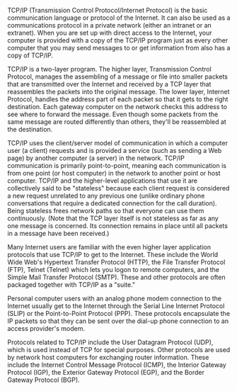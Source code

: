 TCP/IP (Transmission Control Protocol/Internet Protocol) is the basic communication language or protocol of the Internet. It can also be used as a communications protocol in a private network (either an intranet or an extranet). When you are set up with direct access to the Internet, your computer is provided with a copy of the TCP/IP program just as every other computer that you may send messages to or get information from also has a copy of TCP/IP.

TCP/IP is a two-layer program. The higher layer, Transmission Control Protocol, manages the assembling of a message or file into smaller packets that are transmitted over the Internet and received by a TCP layer that reassembles the packets into the original message. The lower layer, Internet Protocol, handles the address part of each packet so that it gets to the right destination. Each gateway computer on the network checks this address to see where to forward the message. Even though some packets from the same message are routed differently than others, they'll be reassembled at the destination.

TCP/IP uses the client/server model of communication in which a computer user (a client) requests and is provided a service (such as sending a Web page) by another computer (a server) in the network. TCP/IP communication is primarily point-to-point, meaning each communication is from one point (or host computer) in the network to another point or host computer. TCP/IP and the higher-level applications that use it are collectively said to be "stateless" because each client request is considered a new request unrelated to any previous one (unlike ordinary phone conversations that require a dedicated connection for the call duration). Being stateless frees network paths so that everyone can use them continuously. (Note that the TCP layer itself is not stateless as far as any one message is concerned. Its connection remains in place until all packets in a message have been received.)

Many Internet users are familiar with the even higher layer application protocols that use TCP/IP to get to the Internet. These include the World Wide Web's Hypertext Transfer Protocol (HTTP), the File Transfer Protocol (FTP), Telnet (Telnet) which lets you logon to remote computers, and the Simple Mail Transfer Protocol (SMTP). These and other protocols are often packaged together with TCP/IP as a "suite."

Personal computer users with an analog phone modem connection to the Internet usually get to the Internet through the Serial Line Internet Protocol (SLIP) or the Point-to-Point Protocol (PPP). These protocols encapsulate the IP packets so that they can be sent over the dial-up phone connection to an access provider's modem. 

Protocols related to TCP/IP include the User Datagram Protocol (UDP), which is used instead of TCP for special purposes. Other protocols are used by network host computers for exchanging router information. These include the Internet Control Message Protocol (ICMP), the Interior Gateway Protocol (IGP), the Exterior Gateway Protocol (EGP), and the Border Gateway Protocol (BGP).
